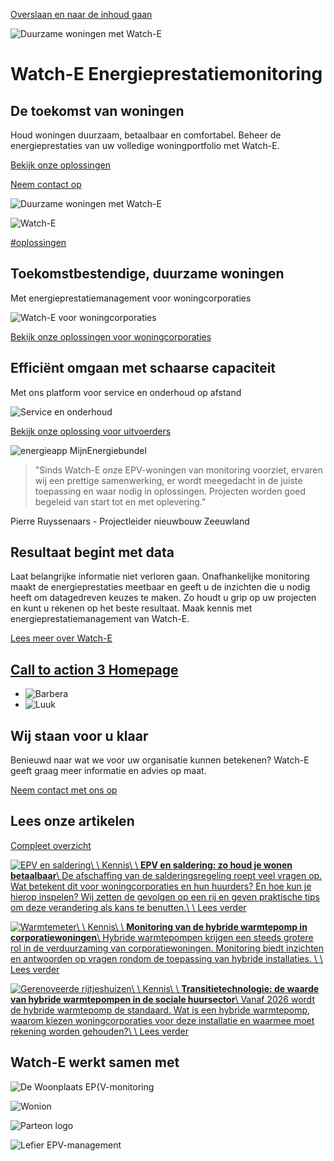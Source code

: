 [Overslaan en naar de inhoud gaan](https://www.watch-e.nl/#main-content)

![Duurzame woningen met Watch-E](https://www.watch-e.nl/sites/default/files/styles/header_homepage/public/afbeeldingen/Watch%20E%2021%20homepage%20315.jpg?itok=wyqCxfqQ)

# Watch-E Energieprestatiemonitoring

## De toekomst van woningen

Houd woningen duurzaam, betaalbaar en comfortabel. Beheer de energieprestaties van uw volledige woningportfolio met Watch-E.

[Bekijk onze oplossingen](https://www.watch-e.nl/oplossing/energieprestatiemanagement-voor-woningcorporaties)

[Neem contact op](https://www.watch-e.nl/contact)

![Duurzame woningen met Watch-E](https://www.watch-e.nl/sites/default/files/styles/header_homepage/public/afbeeldingen/Watch%20E%2021%20homepage%20315.jpg?itok=wyqCxfqQ)

![Watch-E](https://www.watch-e.nl/sites/default/files/afbeeldingen/leeg.svg)

[#oplossingen](https://www.watch-e.nl/#oplossingen)

## Toekomstbestendige, duurzame woningen

Met energieprestatiemanagement voor woningcorporaties

![Watch-E voor woningcorporaties](https://www.watch-e.nl/sites/default/files/styles/oplossing/public/afbeeldingen/Watch%20E%20135%20def.jpg?itok=uXUGX-4B)

[Bekijk onze oplossingen voor woningcorporaties](https://www.watch-e.nl/oplossing/energieprestatiemanagement-voor-woningcorporaties)

## Efficiënt omgaan met schaarse capaciteit

Met ons platform voor service en onderhoud op afstand

![Service en onderhoud](https://www.watch-e.nl/sites/default/files/styles/oplossing/public/afbeeldingen/Watch%20E%20104%20def.jpg?itok=1W7uvU6z)

[Bekijk onze oplossing voor uitvoerders](https://www.watch-e.nl/oplossing/service-en-onderhoud)

![energieapp MijnEnergiebundel](https://www.watch-e.nl/sites/default/files/documenten/Watch%20E%2040%20ander%20screenshot.jpg)

> "Sinds Watch-E onze EPV-woningen van monitoring voorziet, ervaren wij een prettige samenwerking, er wordt meegedacht in de juiste toepassing en waar nodig in oplossingen. Projecten worden goed begeleid van start tot en met oplevering.”

Pierre Ruyssenaars - Projectleider nieuwbouw Zeeuwland

## Resultaat begint met data

Laat belangrijke informatie niet verloren gaan. Onafhankelijke monitoring maakt de energieprestaties meetbaar en geeft u de inzichten die u nodig heeft om datagedreven keuzes te maken. Zo houdt u grip op uw projecten en kunt u rekenen op het beste resultaat. Maak kennis met energieprestatiemanagement van Watch-E.

[Lees meer over Watch-E](https://www.watch-e.nl/watch-e-empowering-you)

## [Call to action 3 Homepage](https://www.watch-e.nl/node/161)

- ![Barbera](https://www.watch-e.nl/sites/default/files/styles/contactpersoon/public/afbeeldingen/Barbera-van-der-Hoek.png?itok=phVZQI3K)
- ![Luuk](https://www.watch-e.nl/sites/default/files/styles/contactpersoon/public/afbeeldingen/Luuk-2_1.png?itok=nVNdTQwu)

## Wij staan voor u klaar

Benieuwd naar wat we voor uw organisatie kunnen betekenen? Watch-E geeft graag meer informatie en advies op maat.

[Neem contact met ons op](https://www.watch-e.nl/contact)

## Lees onze artikelen

[Compleet overzicht](https://www.watch-e.nl/kennisplatform)

[![EPV en saldering](https://www.watch-e.nl/sites/default/files/styles/menu/public/afbeeldingen/222%20klein_0.jpg?itok=lTGZ3r5I)\\
\\
Kennis\\
\\
**EPV en saldering: zo houd je wonen betaalbaar**\\
De afschaffing van de salderingsregeling roept veel vragen op. Wat betekent dit voor woningcorporaties en hun huurders? En hoe kun je hierop inspelen? Wij zetten de gevolgen op een rij en geven praktische tips om deze verandering als kans te benutten.\\
\\
Lees verder](https://www.watch-e.nl/kennis/epv-en-saldering-zo-houd-je-wonen-betaalbaar)

[![Warmtemeter](https://www.watch-e.nl/sites/default/files/styles/menu/public/afbeeldingen/Watch-E-108-klein_2.jpg?itok=sZRolLj1)\\
\\
Kennis\\
\\
**Monitoring van de hybride warmtepomp in corporatiewoningen**\\
Hybride warmtepompen krijgen een steeds grotere rol in de verduurzaming van corporatiewoningen. Monitoring biedt inzichten en antwoorden op vragen rondom de toepassing van hybride installaties. \\
\\
Lees verder](https://www.watch-e.nl/kennis/monitoring-van-de-hybride-warmtepomp-corporatiewoningen)

[![Gerenoveerde rijtjeshuizen](https://www.watch-e.nl/sites/default/files/styles/menu/public/afbeeldingen/Watch-E-134-klein_3.jpg?itok=z7msbN8s)\\
\\
Kennis\\
\\
**Transitietechnologie: de waarde van hybride warmtepompen in de sociale huursector**\\
Vanaf 2026 wordt de hybride warmtepomp de standaard. Wat is een hybride warmtepomp, waarom kiezen woningcorporaties voor deze installatie en waarmee moet rekening worden gehouden?\\
\\
Lees verder](https://www.watch-e.nl/kennis/transitietechnologie-de-waarde-van-hybride-warmtepompen-de-sociale-huursector)

## Watch-E werkt samen met

![De Woonplaats EP{V-monitoring](https://www.watch-e.nl/sites/default/files/styles/referentie/public/afbeeldingen/woonplaats-Energieprestatievergoeding-monitoring_0.png?itok=BzCF7hZw)

![Wonion](https://www.watch-e.nl/sites/default/files/styles/referentie/public/afbeeldingen/logo_wonion.png?itok=-zMPruUg)

![Parteon logo](https://www.watch-e.nl/sites/default/files/styles/referentie/public/afbeeldingen/Parteon%20logo.png?itok=wqyuYJ8W)

![Lefier EPV-management](https://www.watch-e.nl/sites/default/files/styles/referentie/public/afbeeldingen/lefier-EPV-management.png?itok=Fo1y1Z51)